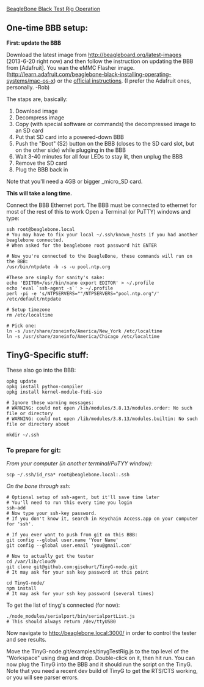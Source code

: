 [BeagleBone Black Test Rig Operation](https://github.com/synthetos/TinyG/wiki/BeagleBone-Black-Test-Rig-Operation)
## One-time BBB setup:

**First: update the BBB**

Download the latest image from http://beagleboard.org/latest-images (2013-6-20 right now) and then follow the instruction on updating the BBB from [Adafruit]. You wan the eMMC Flasher image.(http://learn.adafruit.com/beaglebone-black-installing-operating-systems/mac-os-x) or the [official instructions](http://beagleboard.org/Getting%20Started#update). (I prefer the Adafruit ones, personally. -Rob)

The staps are, basically: 

1. Download image
1. Decompress image
1. Copy (with special software or commands) the decompressed image to an SD card
1. Put that SD card into a powered-down BBB
1. Push the "Boot" (S2) button on the BBB (closes to the SD card slot, but on the other side) while plugging in the BBB
1. Wait 3-40 minutes for all four LEDs to stay lit, then unplug the BBB
1. Remove the SD card
1. Plug the BBB back in

Note that you'll need a 4GB or bigger _micro_SD card.

**This will take a long time.**

Connect the BBB Ethernet port. The BBB must be connected to ethernet for most of the rest of this to work
Open a Terminal (or PuTTY) windows and type:

    ssh root@beaglebone.local
    # You may have to fix your local ~/.ssh/known_hosts if you had another beaglebone connected.
    # When asked for the beaglebone root password hit ENTER 

    # Now you're connected to the BeagleBone, these commands will run on the BBB:
    /usr/bin/ntpdate -b -s -u pool.ntp.org

    #These are simply for sanity's sake:
    echo 'EDITOR=/usr/bin/nano export EDITOR' > ~/.profile
    echo 'eval `ssh-agent -s`' > ~/.profile
    perl -pi -e 's/NTPSERVERS=""/NTPSERVERS="pool.ntp.org"/' /etc/default/ntpdate

    # Setup timezone
    rm /etc/localtime
 
    # Pick one:
    ln -s /usr/share/zoneinfo/America/New_York /etc/localtime
    ln -s /usr/share/zoneinfo/America/Chicago /etc/localtime  

## TinyG-Specific stuff:

These also go into the BBB:

    opkg update
    opkg install python-compiler
    opkg install kernel-module-ftdi-sio 

    # Ignore these warning messages:
    # WARNING: could not open /lib/modules/3.8.13/modules.order: No such file or directory
    # WARNING: could not open /lib/modules/3.8.13/modules.builtin: No such file or directory about 

    mkdir ~/.ssh 

### To prepare for git:

_From your computer (in another terminal/PuTYY window):_

    scp ~/.ssh/id_rsa* root@beaglebone.local:.ssh

_On the bone through ssh:_

    # Optional setup of ssh-agent, but it'll save time later
    # You'll need to run this every time you login
    ssh-add
    # Now type your ssh-key password.
    # If you don't know it, search in Keychain Access.app on your computer for 'ssh'.

    # If you ever want to push from git on this BBB:
    git config --global user.name 'Your Name'
    git config --global user.email 'you@gmail.com'  

    # Now to actually get the tester
    cd /var/lib/cloud9
    git clone git@github.com:giseburt/TinyG-node.git
    # It may ask for your ssh key password at this point
    
    cd TinyG-node/
    npm install
    # It may ask for your ssh key password (several times)

To get the list of tinyg's connected (for now):

    ./node_modules/serialport/bin/serialportList.js
    # This should always return /dev/ttyUSB0
 
Now navigate to http://beaglebone.local:3000/ in order to control the tester and see results.

Move the TinyG-node.git/examples/tinygTestRig.js to the top level of the "Workspace" using drag and drop. Double-click on it, then hit run. You can now plug the TinyG into the BBB and it should run the script on the TinyG. Note that you need a recent dev build of TinyG to get the RTS/CTS working, or you will see parser errors.